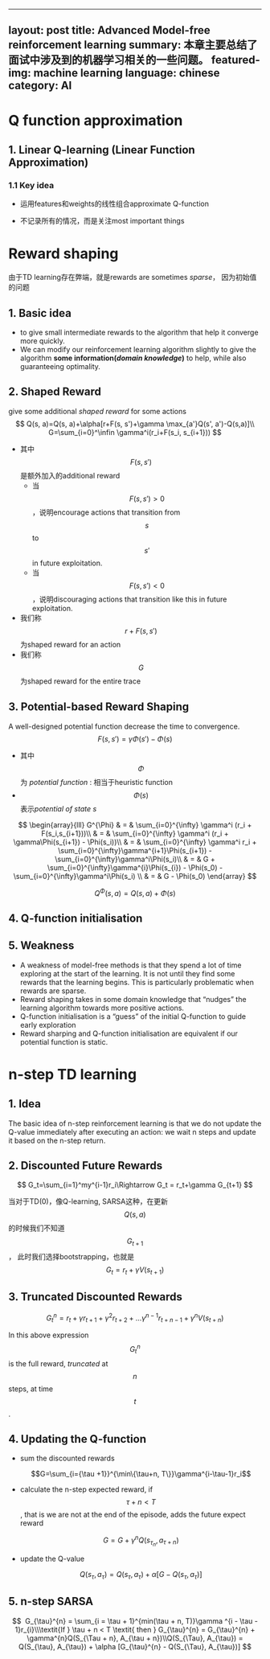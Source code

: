
---
layout: post
title: Advanced Model-free reinforcement learning
summary: 本章主要总结了面试中涉及到的机器学习相关的一些问题。
featured-img: machine learning
language: chinese 
category: AI
---

# Q function approximation

 

## 1. Linear Q-learning (Linear Function Approximation)

### 1.1 Key idea

- 运用features和weights的线性组合approximate Q-function

- 不记录所有的情况，而是关注most important things

# Reward shaping

由于TD learning存在弊端，就是rewards are sometimes *sparse*， 因为初始值的问题

## 1. Basic idea

- to give small intermediate rewards to the algorithm that help it converge more quickly.
- We can modify our reinforcement learning algorithm slightly to give the algorithm **some information(*domain knowledge*)** to help, while also guaranteeing optimality.

## 2. Shaped Reward

give some additional *shaped reward* for some actions
$$
Q(s, a)=Q(s, a)+\alpha[r+F(s, s')+\gamma \max_{a'}Q(s', a')-Q(s,a)]\\
G=\sum_{i=0}^\infin \gamma^i(r_i+F(s_i, s_{i+1}))
$$




- 其中$$F(s, s')$$是额外加入的additional reward
  - 当$$F(s, s')>0$$，说明encourage actions that transition from $$s$$ to $$s'$$ in future exploitation.
  - 当$$F(s, s')<0$$，说明discouraging actions that transition like this in future exploitation.
- 我们称$$r+F(s, s')$$为shaped reward for an action
- 我们称$$G$$为shaped reward for the entire trace

## 3. Potential-based Reward Shaping

A well-designed potential function decrease the time to convergence.
$$
F(s, s')=\gamma\Phi(s')-\Phi(s)
$$

- 其中$$\Phi$$为 *potential function* : 相当于heuristic function
- $$\Phi(s)$$表示*potential of state s*

$$
\begin{array}{lll}
G^{\Phi} & = & \sum_{i=0}^{\infty} \gamma^i (r_i + F(s_i,s_{i+1}))\\
         & = & \sum_{i=0}^{\infty} \gamma^i (r_i + \gamma\Phi(s_{i+1}) - \Phi(s_i))\\
         & = & \sum_{i=0}^{\infty} \gamma^i r_i + \sum_{i=0}^{\infty}\gamma^{i+1}\Phi(s_{i+1}) - \sum_{i=0}^{\infty}\gamma^i\Phi(s_i)\\
         & = & G + \sum_{i=0}^{\infty}\gamma^{i}\Phi(s_{i}) - \Phi(s_0) - \sum_{i=0}^{\infty}\gamma^i\Phi(s_i) \\
         & = & G - \Phi(s_0)
\end{array}
$$


$$
Q^{\Phi}(s, a)=Q(s,a)+\Phi(s)
$$

## 4. Q-function initialisation

## 5. Weakness

- A weakness of model-free methods is that they spend a lot of time exploring at the start of the learning. It is not until they find some rewards that the learning begins. This is particularly problematic when rewards are sparse.
- Reward shaping takes in some domain knowledge that “nudges” the learning algorithm towards more positive actions.
- Q-function initialisation is a “guess” of the initial Q-function to guide early exploration
- Reward sharping and Q-function initialisation are equivalent if our potential function is static.

# n-step TD learning

## 1. Idea

The basic idea of n-step reinforcement learning is that we do not update the Q-value immediately after executing an action: we wait n steps and update it based on the n-step return.

## 2. Discounted Future Rewards

$$
G_t=\sum_{i=1}^my^{i-1}r_i\Rightarrow G_t = r_t+\gamma G_{t+1}
$$

当对于TD(0)，像Q-learning, SARSA这种，在更新$$Q(s,a)$$的时候我们不知道$$G_{t+1}$$， 此时我们选择bootstrapping，也就是
$$
G_t=r_t+\gamma V(s_{t+1})
$$

## 3. Truncated Discounted Rewards

$$
G_t^n = r_t+\gamma r_{t+1} + \gamma^2r_{t+2} + \dots \gamma^{n-1} r_{t+n-1} +\gamma^nV(s_{t+n})
$$

In this above expression $$G_t^n$$ is the full reward, *truncated* at $$n$$ steps, at time $$t$$.

## 4. Updating the Q-function

- sum the discounted rewards

  $$G=\sum_{i={\tau +1}}^{\min\{\tau+n, T\}}\gamma^{i-\tau-1}r_i$$

- calculate the n-step expected reward, if $$\tau+n < T$$, that is we are not at the end of the episode, adds the future expect reward 

  $$G=G+\gamma^nQ(s_{\tau_n}, a_{\tau+n})$$

- update the Q-value

  $$Q(s_{\tau}, a_{\tau})=Q(s_{\tau}, a_{\tau})+\alpha[G-Q(s_{\tau}, a_{\tau})]$$

## 5. n-step SARSA

$$
				 G_{\tau}^{n} = \sum_{i = \tau + 1}^{min(\tau + n, T)}\gamma ^{i - \tau - 1}r_{i}\\\textit{If } \tau + n < T \textit{ then } G_{\tau}^{n} = G_{\tau}^{n} + \gamma^{n}Q(S_{\Tau + n}, A_{\tau + n})\\Q(S_{\Tau}, A_{\tau}) = Q(S_{\tau}, A_{\tau}) + \alpha [G_{\tau}^{n} - Q(S_{\Tau}, A_{\tau})]
$$

